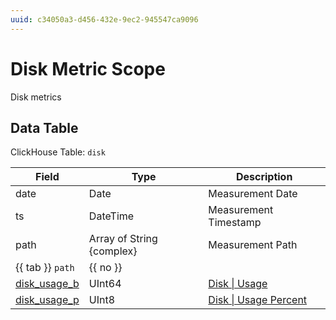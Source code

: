 ```yaml
---
uuid: c34050a3-d456-432e-9ec2-945547ca9096
---
```

# Disk Metric Scope

Disk metrics

## Data Table

ClickHouse Table: `disk`

Field | Type | Description
--- | --- | ---
date | Date | Measurement Date
ts | DateTime | Measurement Timestamp
path | Array of String {complex} | Measurement Path
{{ tab }} `path` | {{ no }} | 
[disk_usage_b](../types/disk/usage.md) | UInt64 | [Disk \| Usage](../types/disk/usage.md)
[disk_usage_p](../types/disk/usage-percent.md) | UInt8 | [Disk \| Usage Percent](../types/disk/usage-percent.md)
